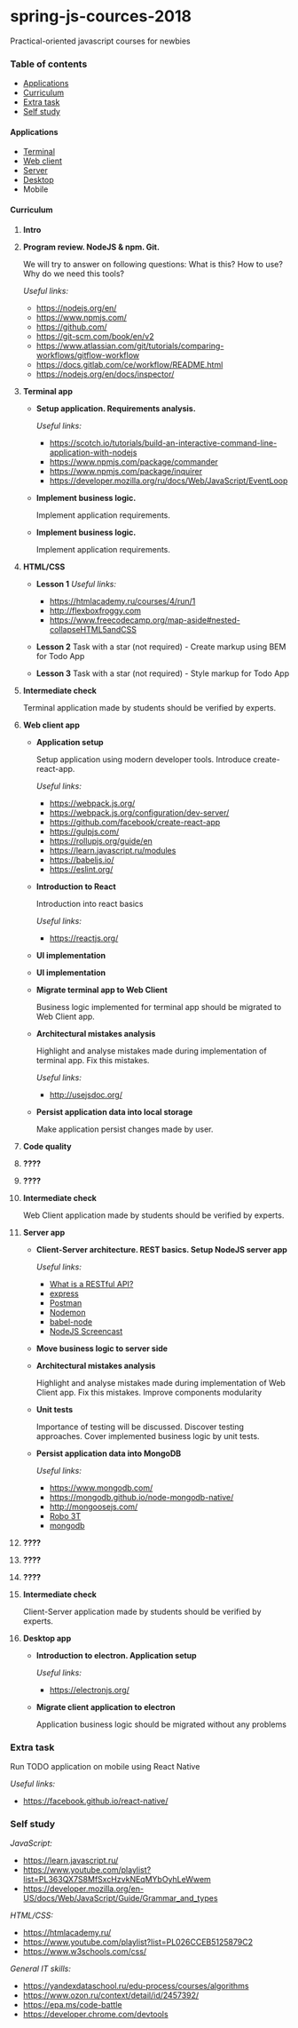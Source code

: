 # spring-js-cources-2018
Practical-oriented javascript courses for newbies

### Table of contents

* [Applications](#applications)
* [Curriculum](#curriculum)
* [Extra task](#extra-task)
* [Self study](#self-study)

#### Applications

* [Terminal](terminal/README.md)
* [Web client](web/README.md)
* [Server](server)
* [Desktop](desktop)
* Mobile

#### Curriculum

1. **Intro**

2. **Program review. NodeJS & npm. Git.**

    We will try to answer on following questions: What is this? How to use? Why do we need this tools?

    *Useful links:*
    - https://nodejs.org/en/
    - https://www.npmjs.com/
    - https://github.com/
    - https://git-scm.com/book/en/v2
    - https://www.atlassian.com/git/tutorials/comparing-workflows/gitflow-workflow
    - https://docs.gitlab.com/ce/workflow/README.html
    - https://nodejs.org/en/docs/inspector/

3. **Terminal app**

    * **Setup application. Requirements analysis.**

        *Useful links:*
        - https://scotch.io/tutorials/build-an-interactive-command-line-application-with-nodejs
        - https://www.npmjs.com/package/commander
        - https://www.npmjs.com/package/inquirer
        - https://developer.mozilla.org/ru/docs/Web/JavaScript/EventLoop

    * **Implement business logic.**

        Implement application requirements.

    * **Implement business logic.**

        Implement application requirements.

4. **HTML/CSS**

    * **Lesson 1**
        *Useful links:*
        - https://htmlacademy.ru/courses/4/run/1
        - http://flexboxfroggy.com
        - https://www.freecodecamp.org/map-aside#nested-collapseHTML5andCSS

    * **Lesson 2**
        Task with a star (not required) - Create markup using BEM for Todo App

    * **Lesson 3**
        Task with a star (not required) - Style markup for Todo App

5. **Intermediate check**

    Terminal application made by students should be verified by experts.

6. **Web client app**

    * **Application setup**

        Setup application using modern developer tools. Introduce create-react-app.

        *Useful links:*
        - https://webpack.js.org/
        - https://webpack.js.org/configuration/dev-server/
        - https://github.com/facebook/create-react-app
        - https://gulpjs.com/
        - https://rollupjs.org/guide/en
        - https://learn.javascript.ru/modules
        - https://babeljs.io/
        - https://eslint.org/

    * **Introduction to React**

        Introduction into react basics

        *Useful links:*
        - https://reactjs.org/

    * **UI implementation**

    * **UI implementation**

    * **Migrate terminal app to Web Client**

        Business logic implemented for terminal app should be migrated to Web Client app.

    * **Architectural mistakes analysis**

        Highlight and analyse mistakes made during implementation of terminal app. Fix this mistakes.

        *Useful links:*
        - http://usejsdoc.org/

    * **Persist application data into local storage**

        Make application persist changes made by user.

7. **Code quality**

8. **????**

9. **????**

10. **Intermediate check**

    Web Client application made by students should be verified by experts.

11. **Server app**

    * **Client-Server architecture. REST basics. Setup NodeJS server app**

        *Useful links:*
        - [What is a RESTful API?](https://medium.com/@lazlojuly/what-is-a-restful-api-fabb8dc2afeb)
        - [express](http://expressjs.com/)
        - [Postman](https://www.getpostman.com/)
        - [Nodemon](https://www.npmjs.com/package/nodemon)
        - [babel-node](https://github.com/babel/example-node-server)
        - [NodeJS Screencast](https://learn.javascript.ru/screencast/nodejs)

    * **Move business logic to server side**

    * **Architectural mistakes analysis**

        Highlight and analyse mistakes made during implementation of Web Client app. Fix this mistakes. Improve components modularity

    * **Unit tests**

        Importance of testing will be discussed. Discover testing approaches. Cover implemented business logic by unit tests.

    * **Persist application data into MongoDB**

        *Useful links:*
        - https://www.mongodb.com/
        - https://mongodb.github.io/node-mongodb-native/
        - http://mongoosejs.com/
        - [Robo 3T](https://robomongo.org/)
        - [mongodb](http://mongodb.github.io/node-mongodb-native/)

12. **????**

13. **????**

14. **????**

15. **Intermediate check**

    Client-Server application made by students should be verified by experts.

16. **Desktop app**

    * **Introduction to electron. Application setup**

        *Useful links:*
        - https://electronjs.org/

    * **Migrate client application to electron**

        Application business logic should be migrated without any problems

### Extra task
Run TODO application on mobile using React Native

*Useful links:*
* https://facebook.github.io/react-native/

### Self study

*JavaScript:*
- https://learn.javascript.ru/
- https://www.youtube.com/playlist?list=PL363QX7S8MfSxcHzvkNEqMYbOyhLeWwem
- https://developer.mozilla.org/en-US/docs/Web/JavaScript/Guide/Grammar_and_types

*HTML/CSS:*
- https://htmlacademy.ru/
- https://www.youtube.com/playlist?list=PL026CCEB5125879C2
- https://www.w3schools.com/css/

*General IT skills:*
- https://yandexdataschool.ru/edu-process/courses/algorithms
- https://www.ozon.ru/context/detail/id/2457392/
- https://epa.ms/code-battle
- https://developer.chrome.com/devtools
